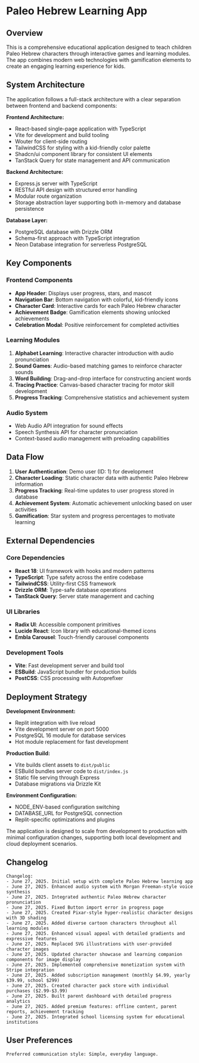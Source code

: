 # Paleo Hebrew Learning App

## Overview

This is a comprehensive educational application designed to teach children Paleo Hebrew characters through interactive games and learning modules. The app combines modern web technologies with gamification elements to create an engaging learning experience for kids.

## System Architecture

The application follows a full-stack architecture with a clear separation between frontend and backend components:

**Frontend Architecture:**
- React-based single-page application with TypeScript
- Vite for development and build tooling
- Wouter for client-side routing
- TailwindCSS for styling with a kid-friendly color palette
- Shadcn/ui component library for consistent UI elements
- TanStack Query for state management and API communication

**Backend Architecture:**
- Express.js server with TypeScript
- RESTful API design with structured error handling
- Modular route organization
- Storage abstraction layer supporting both in-memory and database persistence

**Database Layer:**
- PostgreSQL database with Drizzle ORM
- Schema-first approach with TypeScript integration
- Neon Database integration for serverless PostgreSQL

## Key Components

### Frontend Components
- **App Header**: Displays user progress, stars, and mascot
- **Navigation Bar**: Bottom navigation with colorful, kid-friendly icons
- **Character Card**: Interactive cards for each Paleo Hebrew character
- **Achievement Badge**: Gamification elements showing unlocked achievements
- **Celebration Modal**: Positive reinforcement for completed activities

### Learning Modules
1. **Alphabet Learning**: Interactive character introduction with audio pronunciation
2. **Sound Games**: Audio-based matching games to reinforce character sounds
3. **Word Building**: Drag-and-drop interface for constructing ancient words
4. **Tracing Practice**: Canvas-based character tracing for motor skill development
5. **Progress Tracking**: Comprehensive statistics and achievement system

### Audio System
- Web Audio API integration for sound effects
- Speech Synthesis API for character pronunciation
- Context-based audio management with preloading capabilities

## Data Flow

1. **User Authentication**: Demo user (ID: 1) for development
2. **Character Loading**: Static character data with authentic Paleo Hebrew information
3. **Progress Tracking**: Real-time updates to user progress stored in database
4. **Achievement System**: Automatic achievement unlocking based on user activities
5. **Gamification**: Star system and progress percentages to motivate learning

## External Dependencies

### Core Dependencies
- **React 18**: UI framework with hooks and modern patterns
- **TypeScript**: Type safety across the entire codebase
- **TailwindCSS**: Utility-first CSS framework
- **Drizzle ORM**: Type-safe database operations
- **TanStack Query**: Server state management and caching

### UI Libraries
- **Radix UI**: Accessible component primitives
- **Lucide React**: Icon library with educational-themed icons
- **Embla Carousel**: Touch-friendly carousel components

### Development Tools
- **Vite**: Fast development server and build tool
- **ESBuild**: JavaScript bundler for production builds
- **PostCSS**: CSS processing with Autoprefixer

## Deployment Strategy

**Development Environment:**
- Replit integration with live reload
- Vite development server on port 5000
- PostgreSQL 16 module for database services
- Hot module replacement for fast development

**Production Build:**
- Vite builds client assets to `dist/public`
- ESBuild bundles server code to `dist/index.js`
- Static file serving through Express
- Database migrations via Drizzle Kit

**Environment Configuration:**
- NODE_ENV-based configuration switching
- DATABASE_URL for PostgreSQL connection
- Replit-specific optimizations and plugins

The application is designed to scale from development to production with minimal configuration changes, supporting both local development and cloud deployment scenarios.

## Changelog

```
Changelog:
- June 27, 2025. Initial setup with complete Paleo Hebrew learning app
- June 27, 2025. Enhanced audio system with Morgan Freeman-style voice synthesis
- June 27, 2025. Integrated authentic Paleo Hebrew character pronunciation
- June 27, 2025. Fixed Button import error in progress page
- June 27, 2025. Created Pixar-style hyper-realistic character designs with 3D shading
- June 27, 2025. Added diverse cartoon characters throughout all learning modules
- June 27, 2025. Enhanced visual appeal with detailed gradients and expressive features
- June 27, 2025. Replaced SVG illustrations with user-provided character images
- June 27, 2025. Updated character showcase and learning companion components for image display
- June 27, 2025. Implemented comprehensive monetization system with Stripe integration
- June 27, 2025. Added subscription management (monthly $4.99, yearly $39.99, school $299)
- June 27, 2025. Created character pack store with individual purchases ($2.99-$3.99)
- June 27, 2025. Built parent dashboard with detailed progress analytics
- June 27, 2025. Added premium features: offline content, parent reports, achievement tracking
- June 27, 2025. Integrated school licensing system for educational institutions
```

## User Preferences

```
Preferred communication style: Simple, everyday language.
```